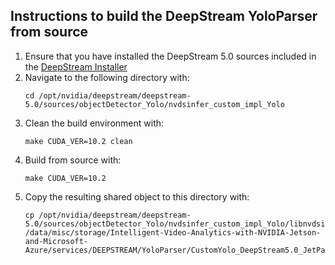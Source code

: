 ## Instructions to build the DeepStream YoloParser from source
1. Ensure that you have installed the DeepStream 5.0 sources included in the [DeepStream Installer](https://developer.nvidia.com/deepstream-getting-started)
2. Navigate to the following directory with:
    ```
    cd /opt/nvidia/deepstream/deepstream-5.0/sources/objectDetector_Yolo/nvdsinfer_custom_impl_Yolo
    ```
3. Clean the build environment with:
    ``` 
    make CUDA_VER=10.2 clean 
    ```
4. Build from source with:
    ``` 
    make CUDA_VER=10.2 
    ```
5. Copy the resulting shared object to this directory with:
    ```
    cp /opt/nvidia/deepstream/deepstream-5.0/sources/objectDetector_Yolo/nvdsinfer_custom_impl_Yolo/libnvdsinfer_custom_impl_Yolo.so /data/misc/storage/Intelligent-Video-Analytics-with-NVIDIA-Jetson-and-Microsoft-Azure/services/DEEPSTREAM/YoloParser/CustomYolo_DeepStream5.0_JetPack4.4
    ```